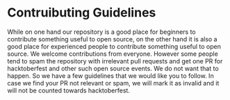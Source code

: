 # Contruibuting Guidelines

While on one hand our repository is a good place for beginners to contribute something useful to open source, on the other hand it is also a good place for experienced people to contribute something useful to open source. We welcome contributions from everyone.
However some people tend to spam the repository with irrelevant pull requests and get one PR for hacktoberfest and other such open source events. We do not want that to happen. So we have a few guidelines that we would like you to follow.
In case we find your PR not relevant or spam, we will mark it as invalid and it will not be counted towards hacktoberfest.

